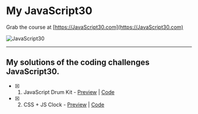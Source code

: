 # My JavaScript30

Grab the course at [https://JavaScript30.com](https://JavaScript30.com)

![JavaScript30](https://javascript30.com/images/JS3-social-share.png)


<hr>

## My solutions of the coding challenges JavaScript30.

* [x] 01. JavaScript Drum Kit - [Preview](https://andresparrago.github.io/my-javascript30/01%20-%20JavaScript%20Drum%20Kit/) | [Code](https://github.com/AndresParraGO/my-javascript30/tree/main/01%20-%20JavaScript%20Drum%20Kit)

* [x] 02. CSS + JS Clock - [Preview](https://andresparrago.github.io/my-javascript30/02%20-%20CSS%20+%20JS%20Clock/) | [Code](https://github.com/AndresParraGO/my-javascript30/tree/main/02%20-%20CSS%20%2B%20JS%20Clock)

